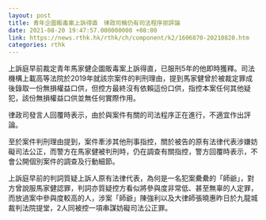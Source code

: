 ```yaml
---
layout: post
title: 青年企圖販毒案上訴得直　律政司稱仍有司法程序拒評論
date: 2021-08-20 19:47:57.000000000 +08:00
link: https://news.rthk.hk/rthk/ch/component/k2/1606870-20210820.htm
categories: rthk
---
```


上訴庭早前裁定青年馬家健企圖販毒案上訴得直，已服刑5年的他即時獲釋。司法機構上載高等法院於2019年就該宗案件的判刑理由，提到馬家健曾於被裁定罪成後錄取一份無損權益口供，但控方最終沒有依賴這份口供，指控本案任何其他疑犯，該份無損權益口供並無任何實際作用。

律政司發言人回覆時表示，由於與案件有關的司法程序正在進行，不適宜作出評論。 

至於案件判刑理由提到，案件牽涉其他刑事指控，關於被告的原有法律代表涉嫌妨礙司法公正，而警方在馬家健被判刑時，仍在調查有關指控，警方回覆時表示，不會公開個別案件的調查及行動細節。

上訴庭早前的判詞質疑上訴人原有法律代表，為何是一名犯案纍纍的「師爺」，對方曾說服馬家健認罪，判詞亦質疑控方看似將參與度非常低、甚至無辜的人定罪，而放過案中參與度較高的人，涉案「師爺」陳強利以及大律師張曉惠昨日於九龍城裁判法院提堂，2人同被控一項串謀妨礙司法公正罪。
